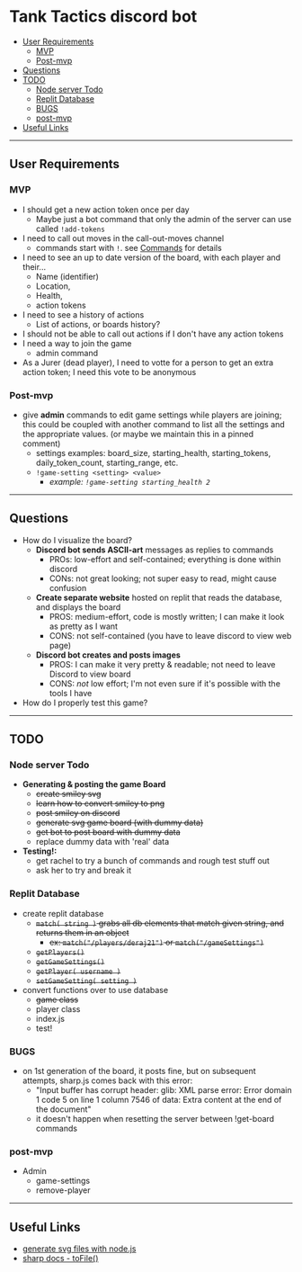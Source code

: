 # Tank Tactics discord bot <!-- omit in toc -->
- [User Requirements](#user-requirements)
  - [MVP](#mvp)
  - [Post-mvp](#post-mvp)
- [Questions](#questions)
- [TODO](#todo)
  - [Node server Todo](#node-server-todo)
  - [Replit Database](#replit-database)
  - [BUGS](#bugs)
  - [post-mvp](#post-mvp-1)
- [Useful Links](#useful-links)

---

## User Requirements
### MVP
- I should get a new action token once per day
  - Maybe just a bot command that only the admin of the server can use called `!add-tokens`
- I need to call out moves in the call-out-moves channel
  - commands start with `!`. see [Commands](#commands) for details
- I need to see an up to date version of the board, with each player and their...
  - Name (identifier)
  - Location,
  - Health,
  - action tokens
- I need to see a history of actions
  - List of actions, or boards history?
- I should not be able to call out actions if I don't have any action tokens
- I need a way to join the game
  - admin command
- As a Jurer (dead player), I need to votte for a person to get an extra action token; I need this vote to be anonymous
### Post-mvp
- give **admin** commands to edit game settings while players are joining; this could be coupled with another command to list all the settings and the appropriate values. (or maybe we maintain this in a pinned comment)
  - settings examples: board_size, starting_health, starting_tokens, daily_token_count, starting_range, etc.
  - `!game-setting <setting> <value>`
    - *example: `!game-setting starting_health 2`*

---

## Questions
- How do I visualize the board?
  - **Discord bot sends ASCII-art** messages as replies to commands
    - PROs: low-effort and self-contained; everything is done within discord
    - CONs: not great looking; not super easy to read, might cause confusion
  - **Create separate website** hosted on replit that reads the database, and displays the board
    - PROS: medium-effort, code is mostly written; I can make it look as pretty as I want
    - CONS: not self-contained (you have to leave discord to view web page)
  - **Discord bot creates and posts images**
    - PROS: I can make it very pretty & readable; not need to leave Discord to view board
    - CONS: *not* low effort; I'm not even sure if it's possible with the tools I have
- How do I properly test this game?

---

## TODO
### Node server Todo
- **Generating & posting the game Board**
  - ~~create smiley svg~~
  - ~~learn how to convert smiley to png~~
  - ~~post smiley on discord~~
  - ~~generate svg game board (with dummy data)~~
  - ~~get bot to post board with dummy data~~
  - replace dummy data with 'real' data
- **Testing!:**
  - get rachel to try a bunch of commands and rough test stuff out
  - ask her to try and break it
### Replit Database
- create replit database
    - ~~`match( string )` grabs all db elements that match given string, and returns them in an object~~
        - ~~ex: `match("/players/deraj21")` or `match("/gameSettings")`~~
    - ~~`getPlayers()`~~
    - ~~`getGameSettings()`~~
    - ~~`getPlayer( username )`~~
    - ~~`setGameSetting( setting )`~~
- convert functions over to use database
  - ~~game class~~
  - player class
  - index.js
  - test!
### BUGS
- on 1st generation of the board, it posts fine, but on subsequent attempts, sharp.js comes back with this error:
  - "Input buffer has corrupt header: glib: XML parse error: Error domain 1 code 5 on line 1 column 7546 of data: Extra content at the end of the document"
  - it doesn't happen when resetting the server between !get-board commands
### post-mvp
- Admin
  - game-settings
  - remove-player

---

## Useful Links
- [generate svg files with node.js](https://medium.com/@92sharmasaurabh/generate-svg-files-using-nodejs-d3-647d5b4f56eb)
- [sharp docs - toFile()](https://sharp.pixelplumbing.com/api-output#tofile)

